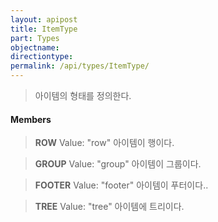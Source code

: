 ```yaml
---
layout: apipost
title: ItemType
part: Types
objectname: 
directiontype: 
permalink: /api/types/ItemType/
---
```



> 아이템의 형태를 정의한다.

#### Members

> **ROW**
> Value: "row"
> 아이템이 행이다.

> **GROUP**
> Value: "group"
> 아이템이 그룹이다.

> **FOOTER**
> Value: "footer"
> 아이템이 푸터이다..

> **TREE**
> Value: "tree"
> 아이템에 트리이다.

